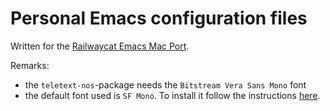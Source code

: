 # Personal Emacs configuration files

Written for the <ins>Railwaycat Emacs Mac Port</ins>.

Remarks:

- the `teletext-nos`-package needs the `Bitstream Vera Sans Mono` font
- the default font used is `SF Mono`. To install it follow the instructions [here](https://medium.com/@shashikant.jagtap/getting-apples-sf-mono-font-in-macos-1de5183add84).
